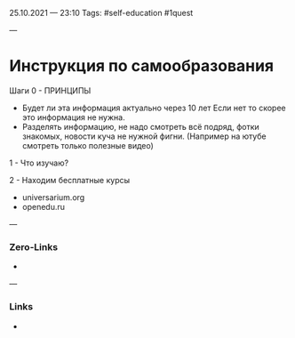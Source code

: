 25.10.2021 — 23:10
Tags: #self-education #1quest 

—
# Инструкция по самообразования
Шаги
0 - ПРИНЦИПЫ
- Будет ли эта информация актуально через 10 лет Если нет то скорее это информация не нужна.
- Разделять информацию, не надо смотреть всё подряд, фотки знакомых, новости куча не нужной фигни. (Например на ютубе смотреть только полезные видео)

1 - Что изучаю?

2 - Находим бесплатные курсы
- universarium.org
- openedu.ru


—
### Zero-Links
- 

—
### Links
- 